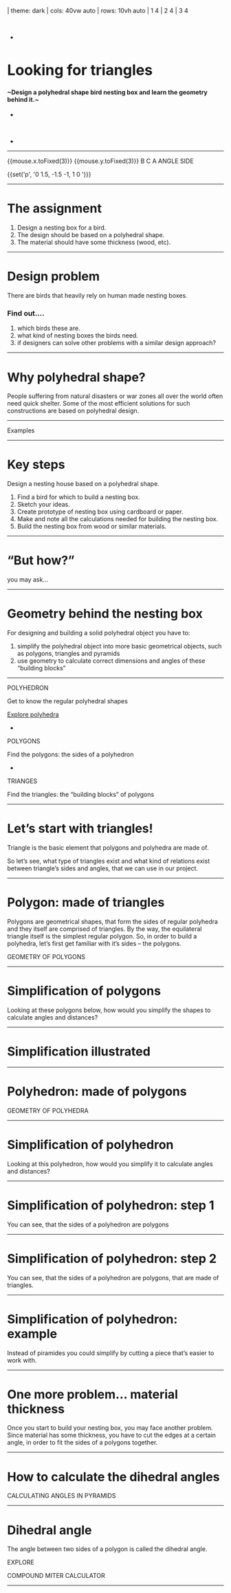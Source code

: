 
| theme: dark
| cols: 40vw auto
| rows: 10vh auto
| 1 4
| 2 4
| 3 4

&nbsp;

-

<big style="--base: 24px;">

  # Looking for triangles
</big>


#### ~Design a polyhedral shape bird nesting box and learn the geometry behind it.~

<f-sidebar src="geometry-triangles.md" title="Geometry of triangles" width="50vw" />

-

&nbsp;

-

<f-scene3 style="width:100%; height:100%;" id="fp-hedron" renderer="svg">
  <f-rotation3>
  <f-polyhedron3
      hedron="Icosahedron"
      position="0 0 0"
      rotation="10 0 0"
      scale="1"
    />
    </f-rotation3>
</f-scene3>

---

<f-inline>
<Triangle :points="[ [0,0], [1.5,0], [0,1] ]" />
<Triangle :points="[ [-1,1], [-0.5,-1], [1.5,0.5] ]" />
<Triangle :points="[ [-1,1], [1,-1], [1.5,1] ]" />
</f-inline>

<f-scene v-slot="{ mouse }" width="400" height="300">
  <f-grid opacity="0.1"  />
  <f-arc
    r="0.5"
    start-angle="213"
    end-angle="285"
    inner-radius="0"
    stroke="none"
    :fill="color('yellow')"
    position="1.49 -0.73"
  />
  <f-line stroke-width="4" points="-1.7 -1.7, 0 1.7" /> 
  <f-line stroke-width="4" :stroke="color('blue')" points="-0.2 1.7, 1.7 -1" /> 
  <f-line stroke-width="4" points="1.7 -0.7, -1.7 -1.4" /> 
  <f-text position="-1.5 0.5" :fill="color('gray')" scale="0.5">{{mouse.x.toFixed(3)}} {{mouse.y.toFixed(3)}}</f-text>
  <f-text position="-1.6 -2.6">B</f-text>
  <f-text position="1.6 -2">C</f-text>
  <f-text position="0.2 0.1">A</f-text>
  <f-text position="0.6 -2">ANGLE</f-text>
  <f-text position="1.1 -1">SIDE</f-text>
</f-scene>

{{set('p', '0 1.5, -1.5 -1, 1 0 ')}}
<!-- {{set('p', '[[0, 1.5], [-1.5, -1], [1, 0]]')}} -->


---




# The assignment

1. Design a nesting box for a bird.
2. The design should be based on a polyhedral shape.
3. The material should have some thickness (wood, etc).

---











# Design problem

There are birds that heavily rely on human made nesting boxes.


### Find out….

1. which birds these are.
2. what kind of nesting boxes the birds need.
3. if designers can solve other problems with a similar design approach?

---







# Why polyhedral shape?

People suffering from natural disasters or war zones all over the world often need quick shelter. Some of the most efficient solutions for such constructions are based on polyhedral design.

---







Examples

---








# Key steps

Design a nesting house based on a polyhedral shape.

1. Find a bird for which to build a nesting box.
2. Sketch your ideas.
3. Create prototype of nesting box using cardboard or paper. 
4. Make  and note all the calculations needed for building the nesting box.
5. Build the nesting box from wood or similar materials.

---








# “But how?”
you may ask...

---









# Geometry behind the nesting box

For designing and building a solid polyhedral object you have to:

1. simplify the polyhedral object into more basic geometrical objects, such as polygons, triangles and pyramids
2. use geometry to calculate correct dimensions and angles of these “building blocks”

---

POLYHEDRON

Get to know the regular polyhedral shapes

<a class="primary" href="../triangles_explorer">Explore polyhedra</a>

-

POLYGONS

Find the polygons: the sides of a polyhedron

-

TRIANGES

Find the triangles: the “building blocks” of polygons

---








# Let’s start with triangles!

Triangle is the basic element that polygons and polyhedra are made of.

So let’s see, what type of triangles exist and what kind of relations exist between triangle’s sides and angles, that we can use in our project.


<f-sidebar src="geometry-triangles.md" title="Geometry of triangles" width="50vw" />

---






# Polygon: made of triangles

Polygons are geometrical shapes, that form the sides of regular polyhedra and they itself are comprised of triangles. 
By the way, the equilateral triangle itself is the simplest regular polygon.
So, in order to build a polyhedra, let’s first get familiar with it’s sides – the polygons.

GEOMETRY OF POLYGONS

---







# Simplification of polygons 

Looking at these polygons below, how would you simplify the shapes to calculate angles and distances?

---







# Simplification illustrated

---







# Polyhedron: made of polygons

GEOMETRY OF POLYHEDRA

---







# Simplification of polyhedron

Looking at this polyhedron, how would you simplify it to calculate angles and distances?

---







# Simplification of polyhedron: step 1

You can see, that the sides of a polyhedron are polygons

---







# Simplification of polyhedron: step 2

You can see, that the sides of a polyhedron are polygons, that are made of triangles. 

---







# Simplification of polyhedron: example

Instead of piramides you could simplify by cutting a piece that’s easier to work with.

---








# One more problem… material thickness

Once you start to build your nesting box, you may face another problem. Since material has some thickness, you have to cut the edges at a certain angle, in order to fit the sides of a polygons together.

---






# How to calculate the dihedral angles

CALCULATING ANGLES IN PYRAMIDS

---





# Dihedral angle

The angle between two sides of a polygon is called the dihedral angle.

EXPLORE

COMPOUND MITER CALCULATOR

---













